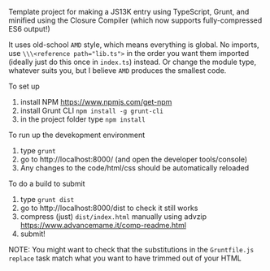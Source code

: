 Template project for making a JS13K entry using TypeScript, Grunt, and minified using the Closure Compiler (which now supports fully-compressed ES6 output!)

It uses old-school `AMD` style, which means everything is global. No imports, use `\\\<reference path="lib.ts">` in the order you want them imported (ideally just do this once in `index.ts`) instead. Or change the module type, whatever suits you, but I believe `AMD` produces the smallest code.

To set up 
1. install NPM https://www.npmjs.com/get-npm
2. install Grunt CLI `npm install -g grunt-cli`
3. in the project folder type `npm install`

To run up the devekopment environment
1. type `grunt`
2. go to http://localhost:8000/ (and open the developer tools/console)
3. Any changes to the code/html/css should be automatically reloaded

To do a build to submit
1. type `grunt dist`
2. go to http://localhost:8000/dist to check it still works
3. compress (just) `dist/index.html` manually using advzip https://www.advancemame.it/comp-readme.html
4. submit!

NOTE: You might want to check that the substitutions in the `Gruntfile.js` `replace` task match what you want to have trimmed out of your HTML
